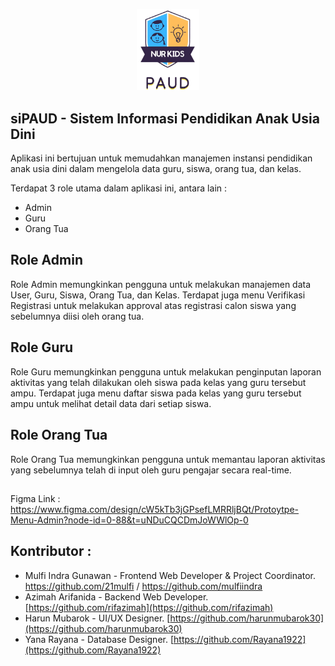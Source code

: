 <p align="center"><img src="https://raw.githubusercontent.com/21mulfi/paud-app/master/public/logo_paud.png?token=GHSAT0AAAAAACOSOPWOKGBVZYLE2IAIUWYUZUVFOTQ" width="100" alt="Logo PAUD Nur Kids"></p>

## siPAUD - Sistem Informasi Pendidikan Anak Usia Dini

Aplikasi ini bertujuan untuk memudahkan manajemen instansi pendidikan anak usia dini dalam mengelola data guru, siswa, orang tua, dan kelas.

Terdapat 3 role utama dalam aplikasi ini, antara lain :
- Admin
- Guru
- Orang Tua

## Role Admin

Role Admin memungkinkan pengguna untuk melakukan manajemen data User, Guru, Siswa, Orang Tua, dan Kelas. Terdapat juga menu Verifikasi Registrasi untuk melakukan approval atas registrasi calon siswa yang sebelumnya diisi oleh orang tua.

## Role Guru

Role Guru memungkinkan pengguna untuk melakukan penginputan laporan aktivitas yang telah dilakukan oleh siswa pada kelas yang guru tersebut ampu. Terdapat juga menu daftar siswa pada kelas yang guru tersebut ampu untuk melihat detail data dari setiap siswa.

## Role Orang Tua

Role Orang Tua memungkinkan pengguna untuk memantau laporan aktivitas yang sebelumnya telah di input oleh guru pengajar secara real-time.

##
## 
Figma Link : https://www.figma.com/design/cW5kTb3jGPsefLMRRljBQt/Protoytpe-Menu-Admin?node-id=0-88&t=uNDuCQCDmJoWWlOp-0
##
##


## Kontributor :

- Mulfi Indra Gunawan - Frontend Web Developer & Project Coordinator. https://github.com/21mulfi / https://github.com/mulfiindra
- Azimah Arifanida - Backend Web Developer. [https://github.com/rifazimah](https://github.com/rifazimah)
- Harun Mubarok - UI/UX Designer. [https://github.com/harunmubarok30](https://github.com/harunmubarok30)
- Yana Rayana - Database Designer. [https://github.com/Rayana1922](https://github.com/Rayana1922)

